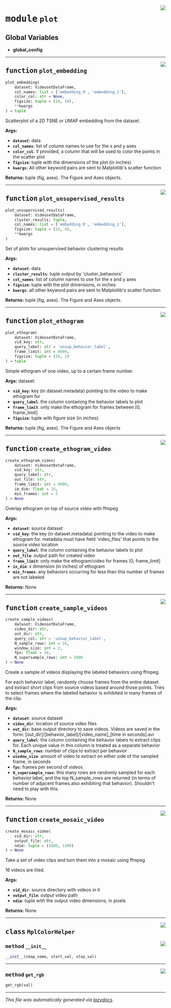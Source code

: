 <!-- markdownlint-disable -->

<a href="https://github.com/benlansdell/behaveml/blob/master/behaveml/plot.py#L0"><img align="right" style="float:right;" src="https://img.shields.io/badge/-source-cccccc?style=flat-square"></a>

# <kbd>module</kbd> `plot`




**Global Variables**
---------------
- **global_config**

---

<a href="https://github.com/benlansdell/behaveml/blob/master/behaveml/plot.py#L12"><img align="right" style="float:right;" src="https://img.shields.io/badge/-source-cccccc?style=flat-square"></a>

## <kbd>function</kbd> `plot_embedding`

```python
plot_embedding(
    dataset: VideosetDataFrame,
    col_names: list = ['embedding_0', 'embedding_1'],
    color_col: str = None,
    figsize: tuple = (10, 10),
    **kwargs
) → tuple
```

Scatterplot of a 2D TSNE or UMAP embedding from the dataset. 



**Args:**
 
 - <b>`dataset`</b>:  data 
 - <b>`col_names`</b>:  list of column names to use for the x and y axes 
 - <b>`color_col`</b>:  if provided, a column that will be used to color the points in the scatter plot 
 - <b>`figsize`</b>:  tuple with the dimensions of the plot (in inches) 
 - <b>`kwargs`</b>:  All other keyword pairs are sent to Matplotlib's scatter function 



**Returns:**
 tuple (fig, axes). The Figure and Axes objects.  


---

<a href="https://github.com/benlansdell/behaveml/blob/master/behaveml/plot.py#L54"><img align="right" style="float:right;" src="https://img.shields.io/badge/-source-cccccc?style=flat-square"></a>

## <kbd>function</kbd> `plot_unsupervised_results`

```python
plot_unsupervised_results(
    dataset: VideosetDataFrame,
    cluster_results: tuple,
    col_names: list = ['embedding_0', 'embedding_1'],
    figsize: tuple = (15, 4),
    **kwargs
)
```

Set of plots for unsupervised behavior clustering results 



**Args:**
 
 - <b>`dataset`</b>:  data 
 - <b>`cluster_results`</b>:  tuple output by 'cluster_behaviors' 
 - <b>`col_names`</b>:  list of column names to use for the x and y axes 
 - <b>`figsize`</b>:  tuple with the plot dimensions, in inches 
 - <b>`kwargs`</b>:  all other keyword pairs are sent to Matplotlib's scatter function 



**Returns:**
 tuple (fig, axes). The Figure and Axes objects.  


---

<a href="https://github.com/benlansdell/behaveml/blob/master/behaveml/plot.py#L104"><img align="right" style="float:right;" src="https://img.shields.io/badge/-source-cccccc?style=flat-square"></a>

## <kbd>function</kbd> `plot_ethogram`

```python
plot_ethogram(
    dataset: VideosetDataFrame,
    vid_key: str,
    query_label: str = 'unsup_behavior_label',
    frame_limit: int = 4000,
    figsize: tuple = (16, 2)
) → tuple
```

Simple ethogram of one video, up to a certain frame number. 



**Args:**
  dataset:  
 - <b>`vid_key`</b>:  key (in dataset.metadata) pointing to the video to make ethogram for 
 - <b>`query_label`</b>:  the column containing the behavior labels to plot 
 - <b>`frame_limit`</b>:  only make the ethogram for frames between [0, frame_limit] 
 - <b>`figsize`</b>:  tuple with figure size (in inches) 



**Returns:**
 tuple (fig, axes). The Figure and Axes objects 


---

<a href="https://github.com/benlansdell/behaveml/blob/master/behaveml/plot.py#L133"><img align="right" style="float:right;" src="https://img.shields.io/badge/-source-cccccc?style=flat-square"></a>

## <kbd>function</kbd> `create_ethogram_video`

```python
create_ethogram_video(
    dataset: VideosetDataFrame,
    vid_key: str,
    query_label: str,
    out_file: str,
    frame_limit: int = 4000,
    im_dim: float = 16,
    min_frames: int = 3
) → None
```

Overlay ethogram on top of source video with ffmpeg 



**Args:**
 
 - <b>`dataset`</b>:  source dataset 
 - <b>`vid_key`</b>:  the key (in dataset.metadata) pointing to the video to make ethogram for. metadata must have field 'video_files' that points to the source video location 
 - <b>`query_label`</b>:  the column containing the behavior labels to plot 
 - <b>`out_file`</b>:  output path for created video 
 - <b>`frame_limit`</b>:  only make the ethogram/video for frames [0, frame_limit] 
 - <b>`in_dim`</b>:  x dimension (in inches) of ethogram 
 - <b>`min_frames`</b>:  any behaviors occurring for less than this number of frames are not labeled 



**Returns:**
 None 


---

<a href="https://github.com/benlansdell/behaveml/blob/master/behaveml/plot.py#L203"><img align="right" style="float:right;" src="https://img.shields.io/badge/-source-cccccc?style=flat-square"></a>

## <kbd>function</kbd> `create_sample_videos`

```python
create_sample_videos(
    dataset: VideosetDataFrame,
    video_dir: str,
    out_dir: str,
    query_col: str = 'unsup_behavior_label',
    N_sample_rows: int = 16,
    window_size: int = 2,
    fps: float = 30,
    N_supersample_rows: int = 1000
) → None
```

Create a sample of videos displaying the labeled behaviors using ffmpeg.  

For each behavior label, randomly choose frames from the entire dataset and extract short clips from source videos based around those points. Tries to select frames where the labeled behavior is exhibited in many frames of the clip. 



**Args:**
 
 - <b>`dataset`</b>:  source dataset 
 - <b>`video_dir`</b>:  location of source video files 
 - <b>`out_dir`</b>:  base output directory to save videos. Videos are saved in the form: [out_dir]/[behavior_label]/[video_name]_[time in seconds].avi 
 - <b>`query_label`</b>:  the column containing the behavior labels to extract clips for. Each unique value in this column is treated as a separate behavior 
 - <b>`N_sample_rows`</b>:  number of clips to extract per behavior 
 - <b>`window_size`</b>:  amount of video to extract on either side of the sampled frame, in seconds 
 - <b>`fps`</b>:  frames per second of videos 
 - <b>`N_supersample_rows`</b>:  this many rows are randomly sampled for each behavior label, and the top N_sample_rows are returned (in terms of number of adjacent frames also exhibiting that behavior). Shouldn't need to play with this. 



**Returns:**
 None 


---

<a href="https://github.com/benlansdell/behaveml/blob/master/behaveml/plot.py#L304"><img align="right" style="float:right;" src="https://img.shields.io/badge/-source-cccccc?style=flat-square"></a>

## <kbd>function</kbd> `create_mosaic_video`

```python
create_mosaic_video(
    vid_dir: str,
    output_file: str,
    ndim: tuple = (1600, 1200)
) → None
```

Take a set of video clips and turn them into a mosaic using ffmpeg  

16 videos are tiled. 



**Args:**
 
 - <b>`vid_dir`</b>:  source directory with videos in it 
 - <b>`output_file`</b>:  output video path 
 - <b>`ndim`</b>:  tuple with the output video dimensions, in pixels 



**Returns:**
 None     


---

<a href="https://github.com/benlansdell/behaveml/blob/master/behaveml/plot.py#L42"><img align="right" style="float:right;" src="https://img.shields.io/badge/-source-cccccc?style=flat-square"></a>

## <kbd>class</kbd> `MplColorHelper`




<a href="https://github.com/benlansdell/behaveml/blob/master/behaveml/plot.py#L44"><img align="right" style="float:right;" src="https://img.shields.io/badge/-source-cccccc?style=flat-square"></a>

### <kbd>method</kbd> `__init__`

```python
__init__(cmap_name, start_val, stop_val)
```








---

<a href="https://github.com/benlansdell/behaveml/blob/master/behaveml/plot.py#L50"><img align="right" style="float:right;" src="https://img.shields.io/badge/-source-cccccc?style=flat-square"></a>

### <kbd>method</kbd> `get_rgb`

```python
get_rgb(val)
```








---

_This file was automatically generated via [lazydocs](https://github.com/ml-tooling/lazydocs)._
